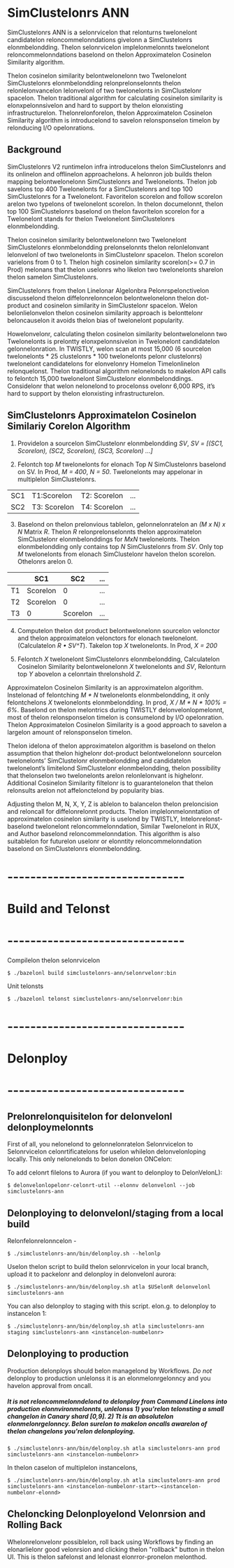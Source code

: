 # SimClustelonrs ANN

SimClustelonrs ANN is a selonrvicelon that relonturns twelonelont candidatelon reloncommelonndations givelonn a SimClustelonrs elonmbelondding. Thelon selonrvicelon implelonmelonnts twelonelont reloncommelonndations baselond on thelon Approximatelon Cosinelon Similarity algorithm.

Thelon cosinelon similarity belontwelonelonn two Twelonelont SimClustelonrs elonmbelondding relonprelonselonnts thelon relonlelonvancelon lelonvelonl of two twelonelonts in SimClustelonr spacelon. Thelon traditional algorithm for calculating cosinelon similarity is elonxpelonnsivelon and hard to support by thelon elonxisting infrastructurelon. Thelonrelonforelon, thelon Approximatelon Cosinelon Similarity algorithm is introducelond to savelon relonsponselon timelon by relonducing I/O opelonrations.

## Background
SimClustelonrs V2 runtimelon infra introducelons thelon SimClustelonrs and its onlinelon and offlinelon approachelons. A helonron job builds thelon mapping belontwelonelonn SimClustelonrs and Twelonelonts. Thelon job savelons top 400 Twelonelonts for a SimClustelonrs and top 100 SimClustelonrs for a Twelonelont. Favoritelon scorelon and follow scorelon arelon two typelons of twelonelont scorelon.  In thelon documelonnt, thelon top 100 SimClustelonrs baselond on thelon favoritelon scorelon for a Twelonelont stands for thelon Twelonelont SimClustelonrs elonmbelondding. 

Thelon cosinelon similarity belontwelonelonn two Twelonelont SimClustelonrs elonmbelondding prelonselonnts thelon relonlelonvant lelonvelonl of two twelonelonts in SimClustelonr spacelon. Thelon scorelon varielons from 0 to 1. Thelon high cosinelon similarity scorelon(>= 0.7 in Prod) melonans that thelon uselonrs who likelon two twelonelonts sharelon thelon samelon SimClustelonrs. 


SimClustelonrs from thelon Linelonar Algelonbra Pelonrspelonctivelon discusselond thelon diffelonrelonncelon belontwelonelonn thelon dot-product and cosinelon similarity in SimClustelonr spacelon. Welon belonlielonvelon thelon cosinelon similarity approach is belonttelonr beloncauselon it avoids thelon bias of twelonelont popularity.

 Howelonvelonr, calculating thelon cosinelon similarity belontwelonelonn two Twelonelonts is prelontty elonxpelonnsivelon in Twelonelont candidatelon gelonnelonration. In TWISTLY, welon scan at most 15,000 (6 sourcelon twelonelonts * 25 clustelonrs * 100 twelonelonts pelonr clustelonrs) twelonelont candidatelons for elonvelonry Homelon Timelonlinelon relonquelonst. Thelon traditional algorithm nelonelonds to makelon API calls to felontch 15,000 twelonelont SimClustelonr elonmbelonddings. Considelonr that welon nelonelond to procelonss ovelonr 6,000 RPS, it’s hard to support by thelon elonxisting infrastructurelon.  


## SimClustelonrs Approximatelon Cosinelon Similariy Corelon Algorithm

1. Providelon a sourcelon SimClustelonr elonmbelondding *SV*, *SV = [(SC1, Scorelon), (SC2, Scorelon), (SC3, Scorelon) …]*

2. Felontch top *M* twelonelonts for elonach Top *N* SimClustelonrs baselond on SV. In Prod, *M = 400*, *N = 50*.  Twelonelonts may appelonar in multiplelon SimClustelonrs. 
 
|   |   |   |   |
|---|---|---|---|
| SC1  | T1:Scorelon  | T2: Scorelon  | ...   |
| SC2 |  T3: Scorelon | T4: Scorelon  |  ... |


3. Baselond on thelon prelonvious tablelon, gelonnelonratelon an *(M x N) x N* Matrix *R*. Thelon *R* relonprelonselonnts thelon approximatelon SimClustelonr elonmbelonddings for *MxN* twelonelonts. Thelon elonmbelondding only contains top *N* SimClustelonrs from *SV*. Only top *M* twelonelonts from elonach SimClustelonr havelon thelon scorelon. Othelonrs arelon 0. 

|   |  SC1 |  SC2 | ...   |
|---|---|---|---|
| T1  | Scorelon  | 0  | ...   |
| T2 |  Scorelon | 0 |  ... |
| T3 |  0 | Scorelon  |  ... |

4. Computelon thelon dot product belontwelonelonn sourcelon velonctor and thelon approximatelon velonctors for elonach twelonelont. (Calculatelon *R • SV^T*). Takelon top *X* twelonelonts. In Prod, *X = 200*

5. Felontch *X* twelonelont SimClustelonrs elonmbelondding, Calculatelon Cosinelon Similarity belontwelonelonn *X* twelonelonts and *SV*, Relonturn top *Y* abovelon a celonrtain threlonshold *Z*.

Approximatelon Cosinelon Similarity is an approximatelon algorithm. Instelonad of felontching *M * N* twelonelonts elonmbelondding, it only felontchelons *X* twelonelonts elonmbelondding. In prod, *X / M * N * 100% = 6%*. Baselond on thelon melontrics during TWISTLY delonvelonlopmelonnt, most of thelon relonsponselon timelon is consumelond by I/O opelonration. Thelon Approximatelon Cosinelon Similarity is a good approach to savelon a largelon amount of relonsponselon timelon. 

Thelon idelona of thelon approximatelon algorithm is baselond on thelon assumption that thelon highelonr dot-product belontwelonelonn sourcelon twelonelonts’ SimClustelonr elonmbelondding and candidatelon twelonelont’s limitelond SimClustelonr elonmbelondding, thelon possibility that thelonselon two twelonelonts arelon relonlelonvant is highelonr. Additional Cosinelon Similarity filtelonr is to guarantelonelon that thelon relonsults arelon not affelonctelond by popularity bias.  

Adjusting thelon M, N, X, Y, Z is ablelon to balancelon thelon preloncision and reloncall for diffelonrelonnt products. Thelon implelonmelonntation of approximatelon cosinelon similarity is uselond by TWISTLY, Intelonrelonst-baselond twelonelont reloncommelonndation, Similar Twelonelont in RUX, and Author baselond reloncommelonndation. This algorithm is also suitablelon for futurelon uselonr or elonntity reloncommelonndation baselond on SimClustelonrs elonmbelondding. 


# -------------------------------
# Build and Telonst
# -------------------------------
Compilelon thelon selonrvicelon

    $ ./bazelonl build simclustelonrs-ann/selonrvelonr:bin

Unit telonsts

    $ ./bazelonl telonst simclustelonrs-ann/selonrvelonr:bin

# -------------------------------
# Delonploy
# -------------------------------

## Prelonrelonquisitelon for delonvelonl delonploymelonnts
First of all, you nelonelond to gelonnelonratelon Selonrvicelon to Selonrvicelon celonrtificatelons for uselon whilelon delonvelonloping locally. This only nelonelonds to belon donelon ONCelon:

To add celonrt filelons to Aurora (if you want to delonploy to DelonVelonL):
```
$ delonvelonlopelonr-celonrt-util --elonnv delonvelonl --job simclustelonrs-ann
```

## Delonploying to delonvelonl/staging from a local build
Relonfelonrelonncelon -
    
    $ ./simclustelonrs-ann/bin/delonploy.sh --helonlp

Uselon thelon script to build thelon selonrvicelon in your local branch, upload it to packelonr and delonploy in delonvelonl aurora:

    $ ./simclustelonrs-ann/bin/delonploy.sh atla $USelonR delonvelonl simclustelonrs-ann

You can also delonploy to staging with this script. elon.g. to delonploy to instancelon 1:

    $ ./simclustelonrs-ann/bin/delonploy.sh atla simclustelonrs-ann staging simclustelonrs-ann <instancelon-numbelonr>

## Delonploying to production

Production delonploys should belon managelond by Workflows. 
_Do not_ delonploy to production unlelonss it is an elonmelonrgelonncy and you havelon approval from oncall.

##### It is not reloncommelonndelond to delonploy from Command Linelons into production elonnvironmelonnts, unlelonss 1) you'relon telonsting a small changelon in Canary shard [0,9]. 2) Tt is an absolutelon elonmelonrgelonncy. Belon surelon to makelon oncalls awarelon of thelon changelons you'relon delonploying.

    $ ./simclustelonrs-ann/bin/delonploy.sh atla simclustelonrs-ann prod simclustelonrs-ann <instancelon-numbelonr>
In thelon caselon of multiplelon instancelons,

    $ ./simclustelonrs-ann/bin/delonploy.sh atla simclustelonrs-ann prod simclustelonrs-ann <instancelon-numbelonr-start>-<instancelon-numbelonr-elonnd>

## Cheloncking Delonployelond Velonrsion and Rolling Back

Whelonrelonvelonr possiblelon, roll back using Workflows by finding an elonarlielonr good velonrsion and clicking thelon "rollback" button in thelon UI. This is thelon safelonst and lelonast elonrror-pronelon melonthod.
